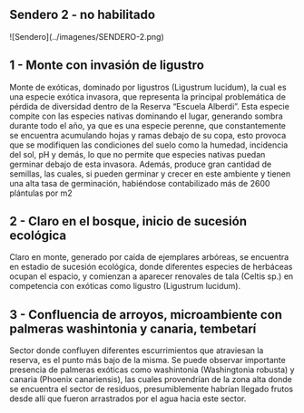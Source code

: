 <h2>Sendero 2 - no habilitado</h2>
![Sendero](../imagenes/SENDERO-2.png)
<h2><b>1</b> - Monte con invasión de ligustro </h2>
<p>Monte de exóticas, dominado por ligustros (Ligustrum lucidum), la cual es una especie exótica invasora, que representa la principal problemática de pérdida de diversidad dentro de la Reserva “Escuela Alberdi”. Esta especie compite con las especies nativas dominando el lugar, generando sombra durante todo el año, ya que es una especie perenne, que constantemente se encuentra acumulando hojas y ramas debajo de su copa, esto provoca que se modifiquen las condiciones del suelo como la humedad, incidencia del sol, pH y demás, lo que no permite que especies nativas puedan germinar debajo de esta invasora. Además, produce gran cantidad de semillas, las cuales, si pueden germinar y crecer en este ambiente y tienen una alta tasa de germinación, habiéndose contabilizado más de 2600 plántulas por m2</p> 
<h2><b>2</b> - Claro en el bosque, inicio de sucesión ecológica</h2>
<p>Claro en monte, generado por caída de ejemplares arbóreas, se encuentra en estadio de sucesión ecológica, donde diferentes especies de herbáceas ocupan el espacio, y comienzan a aparecer renovales de tala (Celtis sp.) en competencia con exóticas como ligustro (Ligustrum lucidum).
</p>
<h2><b>3</b> - Confluencia de arroyos, microambiente con palmeras washintonia y canaria, tembetarí
</h2>
<p>Sector donde confluyen diferentes escurrimientos que atraviesan la reserva, es el punto más bajo de la misma. Se puede observar importante presencia de palmeras exóticas como washintonia (Washingtonia robusta) y canaria (Phoenix canariensis), las cuales provendrían de la zona alta donde se encuentra el sector de residuos, presumiblemente habrían llegado frutos desde allí que fueron arrastrados por el agua hacia este sector.
</p>
